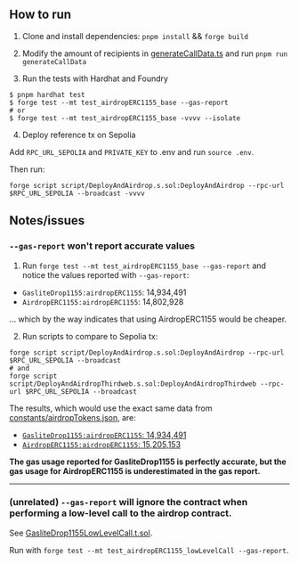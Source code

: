 ## How to run

1. Clone and install dependencies: `pnpm install` && `forge build`

2. Modify the amount of recipients in [generateCallData.ts](./scripts/generateCallData.ts) and run `pnpm run generateCallData`

3. Run the tests with Hardhat and Foundry

```shell
$ pnpm hardhat test
$ forge test --mt test_airdropERC1155_base --gas-report
# or
$ forge test --mt test_airdropERC1155_base -vvvv --isolate
```

4. Deploy reference tx on Sepolia

Add `RPC_URL_SEPOLIA` and `PRIVATE_KEY` to .env and run `source .env`.

Then run:

```shell
forge script script/DeployAndAirdrop.s.sol:DeployAndAirdrop --rpc-url $RPC_URL_SEPOLIA --broadcast -vvvv
```

## Notes/issues

### `--gas-report` won't report accurate values

1. Run `forge test --mt test_airdropERC1155_base --gas-report` and notice the values reported with `--gas-report`:

- `GasliteDrop1155:airdropERC1155`: 14,934,491
- `AirdropERC1155:airdropERC1155`: 14,802,928

... which by the way indicates that using AirdropERC1155 would be cheaper.

2. Run scripts to compare to Sepolia tx:

```shell
forge script script/DeployAndAirdrop.s.sol:DeployAndAirdrop --rpc-url $RPC_URL_SEPOLIA --broadcast
# and
forge script script/DeployAndAirdropThirdweb.s.sol:DeployAndAirdropThirdweb --rpc-url $RPC_URL_SEPOLIA --broadcast
```

The results, which would use the exact same data from [constants/airdropTokens.json](./constants/airdropTokens.json), are:

- [`GasliteDrop1155:airdropERC1155`: 14,934,491](https://sepolia.etherscan.io/tx/0x319180ecb6421e686df92e3652c58852e3f28c19261c272676f4a4f8b5618d68)
- [`AirdropERC1155:airdropERC1155`: 15,205,153](https://sepolia.etherscan.io/tx/0x4f0f67b7206467d1ee47681552217eaa0df0b03df77adbcbca9db6098f217e8e)

**The gas usage reported for GasliteDrop1155 is perfectly accurate, but the gas usage for AirdropERC1155 is underestimated in the gas report.**

---

### (unrelated) `--gas-report` will ignore the contract when performing a low-level call to the airdrop contract.

See [GasliteDrop1155LowLevelCall.t.sol](./test/GasliteDrop1155LowLevelCall.t.sol).

Run with `forge test --mt test_airdropERC1155_lowLevelCall --gas-report`.
